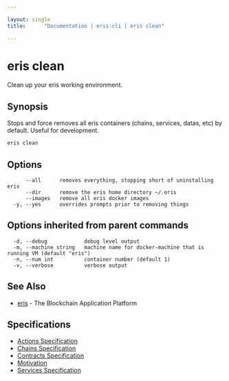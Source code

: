 ```yaml
---

layout: single
title:      "Documentation | eris:cli | eris clean"

---
```


# eris clean

Clean up your eris working environment.

## Synopsis

Stops and force removes all eris containers
	(chains, services, datas, etc) by default. Useful
	for development.

```bash
eris clean
```

## Options

```
      --all      removes everything, stopping short of uninstalling eris
      --dir      remove the eris home directory ~/.eris
      --images   remove all eris docker images
  -y, --yes      overrides prompts prior to removing things
```

## Options inherited from parent commands

```
  -d, --debug            debug level output
  -m, --machine string   machine name for docker-machine that is running VM (default "eris")
  -n, --num int          container number (default 1)
  -v, --verbose          verbose output
```

## See Also

* [eris](/docs/documentation/cli/0.11.0/eris/)	 - The Blockchain Application Platform

## Specifications

* [Actions Specification](/docs/documentation/cli/0.11.0/actions_specification/)
* [Chains Specification](/docs/documentation/cli/0.11.0/chains_specification/)
* [Contracts Specification](/docs/documentation/cli/0.11.0/contracts_specification/)
* [Motivation](/docs/documentation/cli/0.11.0/motivation/)
* [Services Specification](/docs/documentation/cli/0.11.0/services_specification/)

